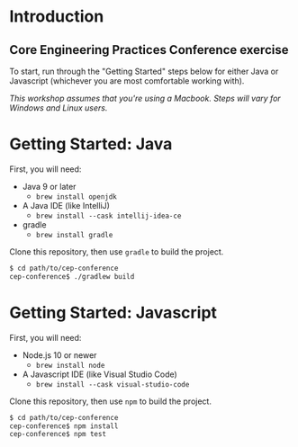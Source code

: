 # Introduction

## Core Engineering Practices Conference exercise

To start, run through the "Getting Started" steps below for either Java or Javascript (whichever you are most comfortable working with).

_This workshop assumes that you're using a Macbook. Steps will vary for Windows and Linux users._

# Getting Started: Java

First, you will need:

- Java 9 or later
  - `brew install openjdk`
- A Java IDE (like IntelliJ)
  - `brew install --cask intellij-idea-ce`
- gradle
  - `brew install gradle`

Clone this repository, then use `gradle` to build the project.
```sh
$ cd path/to/cep-conference
cep-conference$ ./gradlew build
```

# Getting Started: Javascript

First, you will need:

- Node.js 10 or newer
  - `brew install node`
- A Javascript IDE (like Visual Studio Code)
  - `brew install --cask visual-studio-code`

Clone this repository, then use `npm` to build the project.
```sh
$ cd path/to/cep-conference
cep-conference$ npm install
cep-conference$ npm test
```
